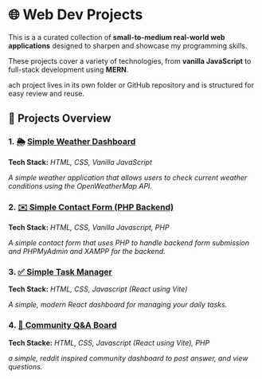 # 🌐 Web Dev Projects

This is a a curated collection of **small-to-medium real-world web applications** designed to sharpen and showcase my programming skills. 

These projects cover a variety of technologies, from **vanilla JavaScript** to full-stack development using **MERN**.

ach project lives in its own folder or GitHub repository and is structured for easy review and reuse.

## 🧰 Projects Overview

### 1. 🌦️ [Simple Weather Dashboard](https://github.com/UncleH25/Simple-Weather-Dashboard)

**Tech Stack:** *HTML, CSS, Vanilla JavaScript*

*A simple weather application that allows users to check current weather conditions using the OpenWeatherMap API.*

### 2. [✉️ Simple Contact Form (PHP Backend)](https://github.com/UncleH25/Simple-Contact-Form)

**Tech Stack:** *HTML, CSS, Vanilla Javascript, PHP*

*A simple contact form that uses PHP to handle backend form submission and PHPMyAdmin and XAMPP for the backend.*

### 3. [✅ Simple Task Manager](https://github.com/UncleH25/Simple-Task-Dashboard)

**Tech Stack:** *HTML, CSS, Javascript (React using Vite)*

*A simple, modern React dashboard for managing your daily tasks.*

### 4. [🧠 Community Q&A Board](https://github.com/UncleH25/Community-Q-A-Board)

**Tech Stacke:** *HTML, CSS, Javascript (React using Vite), PHP*

*a simple, reddit inspired community dashboard to post answer, and view questions.*
